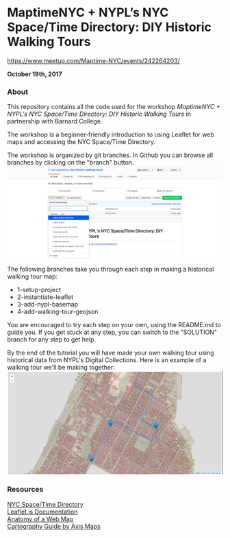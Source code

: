 # MaptimeNYC + NYPL’s NYC Space/Time Directory: DIY Historic Walking Tours

https://www.meetup.com/Maptime-NYC/events/242264203/

**October 19th, 2017**

### About  
This repository contains all the code used for the workshop _MaptimeNYC + NYPL's NYC Space/Time Directory:  DIY Historic Walking Tours_ in partnership with Barnard College.  

The workshop is a beginner-friendly introduction to using Leaflet for web maps and accessing the NYC Space/Time Directory.  

The workshop is organized by git branches.  In Github you can browse all branches by clicking on the "branch" button.  
![](./images/git-branches.png)  

The following branches take you through each step in making a historical walking tour map:  
-  1-setup-project
-  2-instantiate-leaflet
-  3-add-nypl-basemap  
-  4-add-walking-tour-geojson  

You are encouraged to try each step on your own, using the README.md to guide you.  If you get stuck at any step, you can switch to the "SOLUTION" branch for any step to get help.  

By the end of the tutorial you will have made your own walking tour using historical data from NYPL's Digital Collections.  Here is an example of a walking tour we'll be making together:  
![result map](./images/final.png)
### Resources  
[NYC Space/Time Directory](http://spacetime.nypl.org/)  
[Leaflet.js Documentation](http://leafletjs.com/)  
[Anatomy of a Web Map](http://maptime.io/anatomy-of-a-web-map/)  
[Cartography Guide by Axis Maps](http://www.axismaps.com/guide/)
